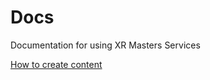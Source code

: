 # Docs
Documentation for using XR Masters Services

[How to create content](https://github.com/XR-Masters/Docs/blob/main/Create%20Content.md)
